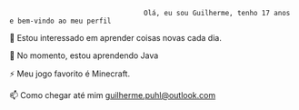                                      Olá, eu sou Guilherme, tenho 17 anos e bem-vindo ao meu perfil
 



👀 Estou interessado em aprender coisas novas cada dia.
 
🌱 No momento, estou aprendendo Java

⚡ Meu jogo favorito é Minecraft.

📫 Como chegar até mim guilherme.puhl@outlook.com

<!---
uguilherme/uguilherme is a ✨ special ✨ repository because its `README.md` (this file) appears on your GitHub profile.
You can click the Preview link to take a look at your changes.
--->

